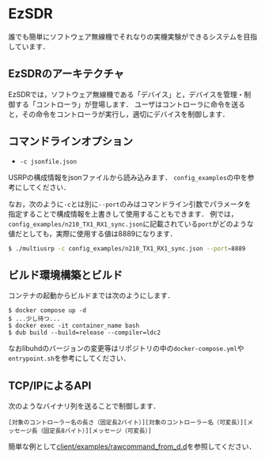 # EzSDR

誰でも簡単にソフトウェア無線機でそれなりの実機実験ができるシステムを目指しています．


## EzSDRのアーキテクチャ

EzSDRでは，ソフトウェア無線機である「デバイス」と，デバイスを管理・制御する「コントローラ」が登場します．
ユーザはコントローラに命令を送ると，その命令をコントローラが実行し，適切にデバイスを制御します．




## コマンドラインオプション

* `-c jsonfile.json`

USRPの構成情報をjsonファイルから読み込みます．
`config_examples`の中を参考にしてください．

なお，次のように`-c`とは別に`--port`のみはコマンドライン引数でパラメータを指定することで構成情報を上書きして使用することもできます．
例では，`config_examples/n210_TX1_RX1_sync.json`に記載されている`port`がどのような値だとしても，実際に使用する値は8889になります．

```sh
$ ./multiusrp -c config_examples/n210_TX1_RX1_sync.json --port=8889
```


## ビルド環境構築とビルド

コンテナの起動からビルドまでは次のようにします．

```
$ docker compose up -d
$ ...少し待つ...
$ docker exec -it container_name bash
$ dub build --build=release --compiler=ldc2
```

なおlibuhdのバージョンの変更等はリポジトリの中の`docker-compose.yml`や`entrypoint.sh`を参考にしてください．


## TCP/IPによるAPI

次のようなバイナリ列を送ることで制御します．

```
[対象のコントローラー名の長さ（固定長2バイト）][対象のコントローラー名（可変長）][メッセージ長（固定長8バイト）][メッセージ（可変長）]
```

簡単な例として[client/examples/rawcommand_from_d.d](https://github.com/k3kaimu/multiusrp/blob/master/client/examples/rawcommand_from_d.d)を参照してください．
